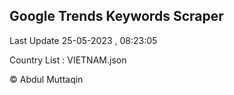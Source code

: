 

## Google Trends Keywords Scraper 
 
Last Update 25-05-2023 , 08:23:05

Country List :
VIETNAM.json



© Abdul Muttaqin 
